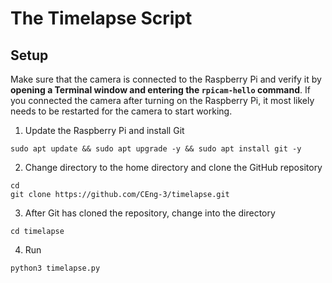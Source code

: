 # The Timelapse Script

## Setup

Make sure that the camera is connected to the Raspberry Pi and verify it by **opening a Terminal window and entering the `rpicam-hello` command**. If you connected the camera after turning on the Raspberry Pi, it most likely needs to be restarted for the camera to start working.

1. Update the Raspberry Pi and install Git
```
sudo apt update && sudo apt upgrade -y && sudo apt install git -y
```
2. Change directory to the home directory and clone the GitHub repository
```
cd
git clone https://github.com/CEng-3/timelapse.git
```
3. After Git has cloned the repository, change into the directory
```
cd timelapse
```
4. Run
```
python3 timelapse.py
```
